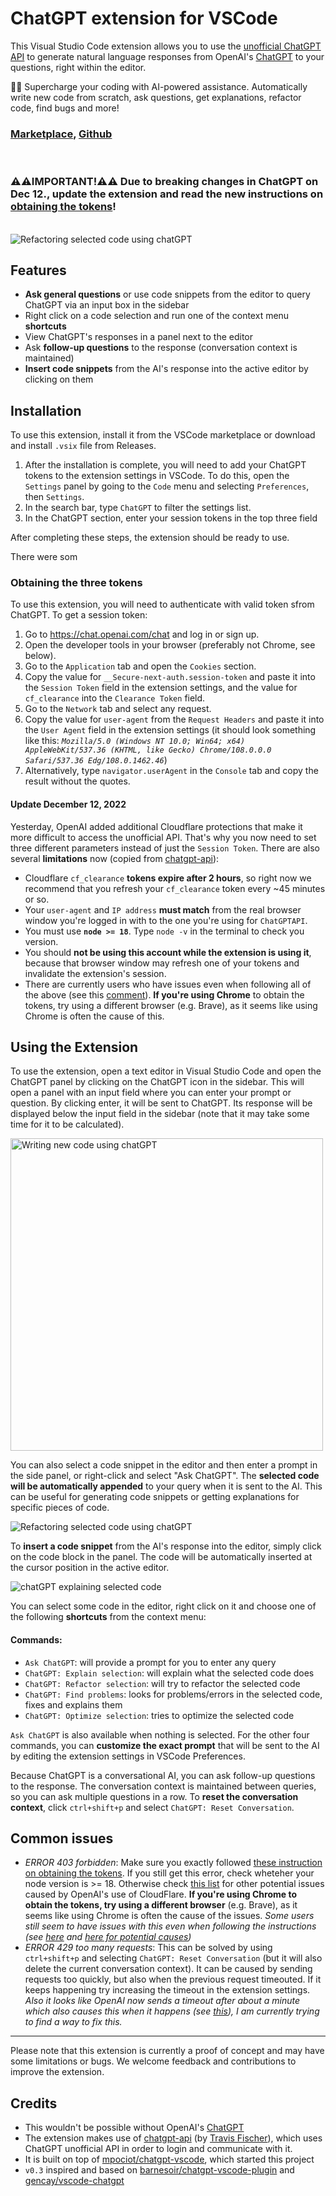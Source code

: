 # ChatGPT extension for VSCode

This Visual Studio Code extension allows you to use the [unofficial ChatGPT API](https://github.com/transitive-bullshit/chatgpt-api) to generate natural language responses from OpenAI's [ChatGPT](https://chat.openai.com/chat) to your questions, right within the editor.

🤖✨ Supercharge your coding with AI-powered assistance. Automatically write new code from scratch, ask questions, get explanations, refactor code, find bugs and more!

### [Marketplace](https://marketplace.visualstudio.com/items?itemName=timkmecl.chatgpt), [Github](https://github.com/timkmecl/chatgpt-vscode)

<br>

### ⚠️⚠️**IMPORTANT!**⚠️⚠️ Due to breaking changes in ChatGPT on Dec 12., update the extension and read the new instructions on [obtaining the tokens](#obtaining-the-three-tokens)!

<br>

<img src="https://github.com/timkmecl/chatgpt-vscode/raw/HEAD/examples/main.png" alt="Refactoring selected code using chatGPT"/>

## Features
- **Ask general questions** or use code snippets from the editor to query ChatGPT via an input box in the sidebar
- Right click on a code selection and run one of the context menu **shortcuts**
- View ChatGPT's responses in a panel next to the editor
- Ask **follow-up questions** to the response (conversation context is maintained)
- **Insert code snippets** from the AI's response into the active editor by clicking on them


## Installation

To use this extension, install it from the VSCode marketplace or download and install `.vsix` file from Releases.

1. After the installation is complete, you will need to add your ChatGPT tokens to the extension settings in VSCode. To do this, open the `Settings` panel by going to the `Code` menu and selecting `Preferences`, then `Settings`.
2. In the search bar, type `ChatGPT` to filter the settings list.
3. In the ChatGPT section, enter your session tokens in the top three field

After completing these steps, the extension should be ready to use. 

There were som

### Obtaining the three tokens

To use this extension, you will need to authenticate with valid token sfrom ChatGPT. To get a session token:

1. Go to https://chat.openai.com/chat and log in or sign up.
2. Open the developer tools in your browser (preferably not Chrome, see below).
3. Go to the `Application` tab and open the `Cookies` section.
4. Copy the value for `__Secure-next-auth.session-token` and paste it into the `Session Token` field in the extension settings, and the value for `cf_clearance` into the `Clearance Token` field.
5. Go to the `Network` tab and select any request.
6. Copy the value for `user-agent` from the `Request Headers` and paste it into the `User Agent` field in the extension settings (it should look something like this: *`Mozilla/5.0 (Windows NT 10.0; Win64; x64) AppleWebKit/537.36 (KHTML, like Gecko) Chrome/108.0.0.0 Safari/537.36 Edg/108.0.1462.46`*)
6. Alternatively, type `navigator.userAgent` in the `Console` tab and copy the result without the quotes.

#### Update December 12, 2022

Yesterday, OpenAI added additional Cloudflare protections that make it more difficult to access the unofficial API. That's why you now need to set three different parameters instead of just the `Session Token`. There are also several **limitations** now (copied from [chatgpt-api](https://github.com/transitive-bullshit/chatgpt-api)):
- Cloudflare `cf_clearance` **tokens expire after 2 hours**, so right now we recommend that you refresh your `cf_clearance` token every ~45 minutes or so.
- Your `user-agent` and `IP address` **must match** from the real browser window you're logged in with to the one you're using for `ChatGPTAPI`.
- You must use **`node >= 18`**. Type `node -v` in the terminal to check you version.
- You should **not be using this account while the extension is using it**, because that browser window may refresh one of your tokens and invalidate the extension's session.
- There are currently users who have issues even when following all of the above (see this [comment](https://github.com/timkmecl/chatgpt-vscode/issues/4#issuecomment-1350562961)). **If you're using Chrome** to obtain the tokens, try using a different browser (e.g. Brave), as it seems like using Chrome is often the cause of this.


## Using the Extension

To use the extension, open a text editor in Visual Studio Code and open the ChatGPT panel by clicking on the ChatGPT icon in the sidebar. This will open a panel with an input field where you can enter your prompt or question. By clicking enter, it will be sent to ChatGPT. Its response will be displayed below the input field in the sidebar (note that it may take some time for it to be calculated).

<img src="https://github.com/timkmecl/chatgpt-vscode/raw/HEAD/examples/create.png" alt="Writing new code using chatGPT" width="500"/>

You can also select a code snippet in the editor and then enter a prompt in the side panel, or right-click and select "Ask ChatGPT". The **selected code will be automatically appended** to your query when it is sent to the AI. This can be useful for generating code snippets or getting explanations for specific pieces of code.

<img src="https://github.com/timkmecl/chatgpt-vscode/raw/HEAD/examples/explain.png" alt="Refactoring selected code using chatGPT"/>

To **insert a code snippet** from the AI's response into the editor, simply click on the code block in the panel. The code will be automatically inserted at the cursor position in the active editor.

<img src="https://github.com/timkmecl/chatgpt-vscode/raw/HEAD/examples/refactor.png" alt="chatGPT explaining selected code"/>

You can select some code in the editor, right click on it and choose one of the following **shortcuts** from the context menu:
#### Commands:
- `Ask ChatGPT`: will provide a prompt for you to enter any query
- `ChatGPT: Explain selection`: will explain what the selected code does
- `ChatGPT: Refactor selection`: will try to refactor the selected code
- `ChatGPT: Find problems`: looks for problems/errors in the selected code, fixes and explains them
- `ChatGPT: Optimize selection`: tries to optimize the selected code

`Ask ChatGPT` is also available when nothing is selected. For the other four commands, you can **customize the exact prompt** that will be sent to the AI by editing the extension settings in VSCode Preferences.


Because ChatGPT is a conversational AI, you can ask follow-up questions to the response. The conversation context is maintained between queries, so you can ask multiple questions in a row. 
To **reset the conversation context**, click `ctrl+shift+p` and select `ChatGPT: Reset Conversation`.


## Common issues


- *ERROR 403 forbidden*: Make sure you exactly followed [these instruction on obtaining the tokens](#obtaining-the-three-tokens). If you still get this error, check wheteher your node version is >= 18. Otherwise check [this list](#update-december-12-2022) for other potential issues caused by OpenAI's use of CloudFlare. **If you're using Chrome to obtain the tokens, try using a different browser** (e.g. Brave), as it seems like using Chrome is often the cause of the issues. *Some users still seem to have issues with this even when following the instructions (see [here](https://github.com/mpociot/chatgpt-vscode/issues/15) and [here for potential causes](https://github.com/timkmecl/chatgpt-vscode/issues/4#issuecomment-1350562961))*
- *ERROR 429 too many requests*: This can be solved by using `ctrl+shift+p` and selecting `ChatGPT: Reset Conversation` (but it will also delete the current conversation context). It can be caused by sending requests too quickly, but also when the previous request timeouted. If it keeps happening try increasing the timeout in the extension settings. *Also it looks like OpenAI now sends a timeout after about a minute which also causes this when it happens (see [this](https://github.com/transitive-bullshit/chatgpt-api/issues/111)), I am currently trying to find a way to fix this.*

---

Please note that this extension is currently a proof of concept and may have some limitations or bugs. We welcome feedback and contributions to improve the extension.


## Credits

- This wouldn't be possible without OpenAI's [ChatGPT](https://chat.openai.com/chat)
- The extension makes use of [chatgpt-api](https://github.com/transitive-bullshit/chatgpt-api) (by [Travis Fischer](https://github.com/transitive-bullshit)), which uses ChatGPT unofficial API in order to login and communicate with it.
- It is built on top of [mpociot/chatgpt-vscode](https://github.com/mpociot/chatgpt-vscode), which started this project
- `v0.3` inspired and based on [barnesoir/chatgpt-vscode-plugin](https://github.com/barnesoir/chatgpt-vscode-plugin) and [gencay/vscode-chatgpt](https://github.com/gencay/vscode-chatgpt)